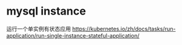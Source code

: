 
# mysql instance

运行一个单实例有状态应用 https://kubernetes.io/zh/docs/tasks/run-application/run-single-instance-stateful-application/

